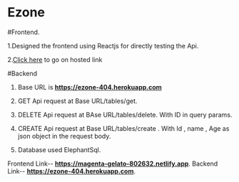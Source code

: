 # Ezone
#Frontend.  


1.Designed the frontend using Reactjs for directly testing the Api.  

2.[Click here](https://magenta-gelato-802632.netlify.app) to go on hosted link

#Backend

1. Base URL is **https://ezone-404.herokuapp.com** 

2. GET Api request at Base URL/tables/get.  
3. DELETE Api request at BAse URL/tables/delete. With ID in query params.  
4. CREATE Api request at Base URL/tables/create . With Id , name , Age as json object in the request body.
5. Database used ElephantSql.

Frontend Link-- **https://magenta-gelato-802632.netlify.app**.
Backend  Link-- **https://ezone-404.herokuapp.com**.  
